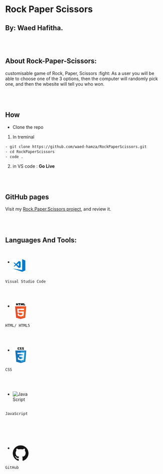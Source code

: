 # Rock Paper Scissors
## By: Waed Hafitha.

<br><br>

## About Rock-Paper-Scissors:
 customisable game of Rock, Paper, Scissors :fight: As a user you will be able to choose one of the 3 options, then the computer will randomly pick one, and then the wbesite will tell you who won.

<br><br>

 ## How 
 - Clone the repo 
 1. In treminal 
 

 ```
 - git clone https://github.com/waed-hamza/RockPaperScissors.git
 - cd RockPaperScissors
 - code .
 ```
 
2. in VS code :
 **Go Live**
 
<br><br>

## GitHub pages
Visit my [Rock,Paper,Scissors project][1], and review it. 

<br><br>


## Languages And Tools:
<br/>

* <img align="left" alt="Visual Studio Code" width="40px" src="https://raw.githubusercontent.com/github/explore/80688e429a7d4ef2fca1e82350fe8e3517d3494d/topics/visual-studio-code/visual-studio-code.png" /> 

<br/>

    Visual Studio Code

<br/><br> 

* <img align="left" alt="HTML/HTML5" width="50px" src="https://raw.githubusercontent.com/github/explore/80688e429a7d4ef2fca1e82350fe8e3517d3494d/topics/html/html.png"/> 

<br/>

    HTML/ HTML5

<br/> <br/>

* <img align="left" alt="CSS" width="50px" src="https://raw.githubusercontent.com/github/explore/80688e429a7d4ef2fca1e82350fe8e3517d3494d/topics/css/css.png" /> 

<br/>

    CSS

<br/> <br/>

* <img align="left" alt="JavaScript" width="50px" src="https://cdn.iconscout.com/icon/free/png-256/javascript-2038874-1720087.png"/> 

<br/>

    JavaScript

<br/>

<br/> <br/>



* <img align="left" alt="GitHub" width="50px" src="https://raw.githubusercontent.com/github/explore/78df643247d429f6cc873026c0622819ad797942/topics/github/github.png" /> 

<br/>

    GitHub


[1]:https://waed-hamza.github.io/RockPaperScissors/
